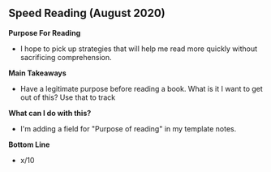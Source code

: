 ## Speed Reading (August 2020)

**Purpose For Reading**
- I hope to pick up strategies that will help me read more quickly without sacrificing comprehension.

**Main Takeaways**
- Have a legitimate purpose before reading a book. What is it I want to get out of this? Use that to track 

**What can I do with this?**
- I'm adding a field for "Purpose of reading" in my template notes.

**Bottom Line**
- x/10
<!--stackedit_data:
eyJoaXN0b3J5IjpbLTQ2MTk3MjM0OCwtMTU0NDcyMTgxNiwxMz
A0MTE5MTY1LC0zNjEyNjI4OThdfQ==
-->
